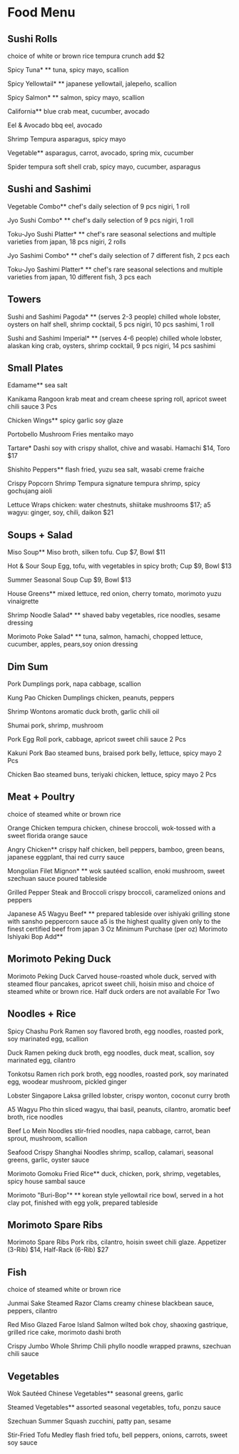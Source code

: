 # Food Menu

## Sushi Rolls

choice of white or brown rice tempura crunch add \$2

Spicy Tuna\* \*\*
tuna, spicy mayo, scallion

Spicy Yellowtail\* \*\*
japanese yellowtail, jalepeño, scallion

Spicy Salmon\* \*\*
salmon, spicy mayo, scallion

California\*\*
blue crab meat, cucumber, avocado

Eel & Avocado
bbq eel, avocado

Shrimp Tempura
asparagus, spicy mayo

Vegetable\*\*
asparagus, carrot, avocado, spring mix, cucumber

Spider
tempura soft shell crab, spicy mayo, cucumber, asparagus

## Sushi and Sashimi

Vegetable Combo\*\*
chef's daily selection of 9 pcs nigiri, 1 roll

Jyo Sushi Combo\* \*\*
chef's daily selection of 9 pcs nigiri, 1 roll

Toku-Jyo Sushi Platter\* \*\*
chef's rare seasonal selections and multiple varieties from japan, 18 pcs nigiri, 2 rolls

Jyo Sashimi Combo\* \*\*
chef's daily selection of 7 different fish, 2 pcs each

Toku-Jyo Sashimi Platter\* \*\*
chef's rare seasonal selections and multiple varieties from japan, 10 different fish, 3 pcs each

## Towers

Sushi and Sashimi Pagoda\* \*\*
(serves 2-3 people) chilled whole lobster, oysters on half shell, shrimp cocktail, 5 pcs nigiri, 10 pcs sashimi, 1 roll

Sushi and Sashimi Imperial\* \*\*
(serves 4-6 people) chilled whole lobster, alaskan king crab, oysters, shrimp cocktail, 9 pcs nigiri, 14 pcs sashimi

## Small Plates

Edamame\*\*
sea salt

Kanikama Rangoon
krab meat and cream cheese spring roll, apricot sweet chili sauce
3 Pcs

Chicken Wings\*\*
spicy garlic soy glaze

Portobello Mushroom Fries
mentaiko mayo

Tartare\*
Dashi soy with crispy shallot, chive and wasabi. Hamachi $14, Toro $17

Shishito Peppers\*\*
flash fried, yuzu sea salt, wasabi creme fraiche

Crispy Popcorn Shrimp Tempura
signature tempura shrimp, spicy gochujang aioli

Lettuce Wraps
chicken: water chestnuts, shiitake mushrooms $17; a5 wagyu: ginger, soy, chili, daikon $21

## Soups + Salad

Miso Soup\*\*
Miso broth, silken tofu. Cup $7, Bowl $11

Hot & Sour Soup
Egg, tofu, with vegetables in spicy broth; Cup $9, Bowl $13

Summer Seasonal Soup
Cup $9, Bowl $13

House Greens\*\*
mixed lettuce, red onion, cherry tomato, morimoto yuzu vinaigrette

Shrimp Noodle Salad\* \*\*
shaved baby vegetables, rice noodles, sesame dressing

Morimoto Poke Salad\* \*\*
tuna, salmon, hamachi, chopped lettuce, cucumber, apples, pears,soy onion dressing

## Dim Sum

Pork Dumplings
pork, napa cabbage, scallion

Kung Pao Chicken Dumplings
chicken, peanuts, peppers

Shrimp Wontons
aromatic duck broth, garlic chili oil

Shumai
pork, shrimp, mushroom

Pork Egg Roll
pork, cabbage, apricot sweet chili sauce
2 Pcs

Kakuni Pork Bao
steamed buns, braised pork belly, lettuce, spicy mayo
2 Pcs

Chicken Bao
steamed buns, teriyaki chicken, lettuce, spicy mayo
2 Pcs

## Meat + Poultry

choice of steamed white or brown rice

Orange Chicken
tempura chicken, chinese broccoli, wok-tossed with a sweet florida orange sauce

Angry Chicken\*\*
crispy half chicken, bell peppers, bamboo, green beans, japanese eggplant, thai red curry sauce

Mongolian Filet Mignon\* \*\*
wok sautéed scallion, enoki mushroom, sweet szechuan sauce poured tableside

Grilled Pepper Steak and Broccoli
crispy broccoli, caramelized onions and peppers

Japanese A5 Wagyu Beef\* **
prepared tableside over ishiyaki grilling stone with sansho peppercorn sauce a5 is the highest quality given only to the finest certified beef from japan
3 Oz Minimum Purchase (per oz)
Morimoto Ishiyaki Bop Add**

## Morimoto Peking Duck

Morimoto Peking Duck
Carved house-roasted whole duck, served with steamed flour pancakes, apricot sweet chili, hoisin miso and choice of steamed white or brown rice. Half duck orders are not available
For Two

## Noodles + Rice

Spicy Chashu Pork Ramen
soy flavored broth, egg noodles, roasted pork, soy marinated egg, scallion

Duck Ramen
peking duck broth, egg noodles, duck meat, scallion, soy marinated egg, cilantro

Tonkotsu Ramen
rich pork broth, egg noodles, roasted pork, soy marinated egg, woodear mushroom, pickled ginger

Lobster Singapore Laksa
grilled lobster, crispy wonton, coconut curry broth

A5 Wagyu Pho
thin sliced wagyu, thai basil, peanuts, cilantro, aromatic beef broth, rice noodles

Beef Lo Mein Noodles
stir-fried noodles, napa cabbage, carrot, bean sprout, mushroom, scallion

Seafood Crispy Shanghai Noodles
shrimp, scallop, calamari, seasonal greens, garlic, oyster sauce

Morimoto Gomoku Fried Rice\*\*
duck, chicken, pork, shrimp, vegetables, spicy house sambal sauce

Morimoto "Buri-Bop"\* \*\*
korean style yellowtail rice bowl, served in a hot clay pot, finished with egg yolk, prepared tableside

## Morimoto Spare Ribs

Morimoto Spare Ribs
Pork ribs, cilantro, hoisin sweet chili glaze. Appetizer (3-Rib) $14, Half-Rack (6-Rib) $27

## Fish

choice of steamed white or brown rice

Junmai Sake Steamed Razor Clams
creamy chinese blackbean sauce, peppers, cilantro

Red Miso Glazed Faroe Island Salmon
wilted bok choy, shaoxing gastrique, grilled rice cake, morimoto dashi broth

Crispy Jumbo Whole Shrimp Chili
phyllo noodle wrapped prawns, szechuan chili sauce

## Vegetables

Wok Sautéed Chinese Vegetables\*\*
seasonal greens, garlic

Steamed Vegetables\*\*
assorted seasonal vegetables, tofu, ponzu sauce

Szechuan Summer Squash
zucchini, patty pan, sesame

Stir-Fried Tofu Medley
flash fried tofu, bell peppers, onions, carrots, sweet soy sauce
